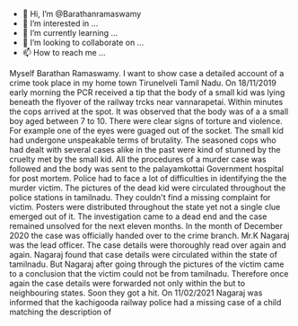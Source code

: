 - 👋 Hi, I’m @Barathanramaswamy
- 👀 I’m interested in ...
- 🌱 I’m currently learning ...
- 💞️ I’m looking to collaborate on ...
- 📫 How to reach me ...

<!---
Barathanramaswamy/Barathanramaswamy is a ✨ special ✨ repository because its `README.md` (this file) appears on your GitHub profile.
You can click the Preview link to take a look at your changes.
--->

Myself Barathan Ramaswamy. I want to show case a detailed account of a crime took place in my home town Tirunelveli Tamil Nadu. On 18/11/2019 early morning the PCR received a tip that the body of a small kid was lying beneath the flyover of the railway trcks near vannarapetai. Within minutes the cops arrived at the spot. It was observed that the body was of a a small boy aged between 7 to 10. There were clear signs of torture and violence. For example one of the eyes were guaged out of the socket. The small kid had undergone unspeakable terms of brutality. The seasoned cops who had dealt with several cases alike in the past were kind of stunned by the cruelty met by the small kid. All the procedures of a murder case was followed and the body was sent to the palayamkottai Government hospital for post mortem. Police had to face a lot of difficulties in identifying the the murder victim. The pictures of the dead kid were circulated throughout the police stations in tamilnadu. They couldn't find a missing complaint for victim. Posters were distributed throughout the state yet not a single clue emerged out of it. The investigation came to a dead end and the case remained unsolved for the next eleven months. In the month of December 2020 the case was officially handed over to the crime branch. Mr.K Nagaraj was the lead officer. The case details were thoroughly read over again and again. Nagaraj found that case details were circulated within the state of tamilnadu. But Nagaraj after going through the pictures of the victim came to a conclusion that the victim could not be from tamilnadu. Therefore once again the case details were forwarded not only within the but to neighbouring states. Soon they got a hit. On 11/02/2021 Nagaraj was informed that the kachigooda railway police had a missing case of a child matching the description of   
